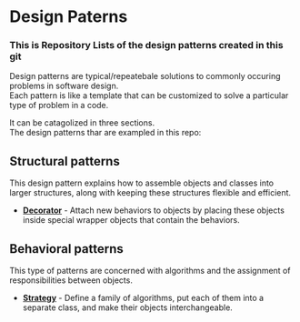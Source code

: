 # Design Paterns
### This is Repository Lists of the design patterns created in this git

Design patterns are typical/repeatebale solutions to commonly occuring problems in software design. \
Each pattern is like a template that can be customized to solve a particular type of problem in a code.

It can be catagolized in three sections.\
The design patterns thar are exampled in this repo:

## Structural patterns
This design pattern explains how to assemble objects and classes into larger structures, along with keeping these structures flexible and efficient.
- [**Decorator**](https://github.com/NazemMahmud/decorator-pattern) -  Attach new behaviors to objects by placing these objects inside special wrapper objects that contain the behaviors.


## Behavioral patterns
This type of patterns are concerned with algorithms and the assignment of responsibilities between objects.
-  [**Strategy**](https://github.com/NazemMahmud/strategy-pattern) - Define a family of algorithms, put each of them into a separate class, and make their objects interchangeable.
